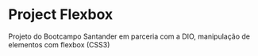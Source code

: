# Project Flexbox 

Projeto do Bootcampo Santander em parceria com a DIO, manipulação de elementos com flexbox (CSS3)

